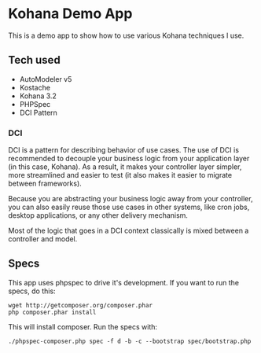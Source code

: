 # Kohana Demo App

This is a demo app to show how to use various Kohana techniques I use.

## Tech used

 - AutoModeler v5
 - Kostache
 - Kohana 3.2
 - PHPSpec
 - DCI Pattern

### DCI

DCI is a pattern for describing behavior of use cases. The use of DCI is recommended to decouple your business logic from your application layer (in this case, Kohana). As a result, it makes your controller layer simpler, more streamlined and easier to test (it also makes it easier to migrate between frameworks).

Because you are abstracting your business logic away from your controller, you can also easily reuse those use cases in other systems, like cron jobs, desktop applications, or any other delivery mechanism.

Most of the logic that goes in a DCI context classically is mixed between a controller and model.

## Specs

This app uses phpspec to drive it's development. If you want to run the specs, do this:

	wget http://getcomposer.org/composer.phar
	php composer.phar install

This will install composer. Run the specs with:

	./phpspec-composer.php spec -f d -b -c --bootstrap spec/bootstrap.php
